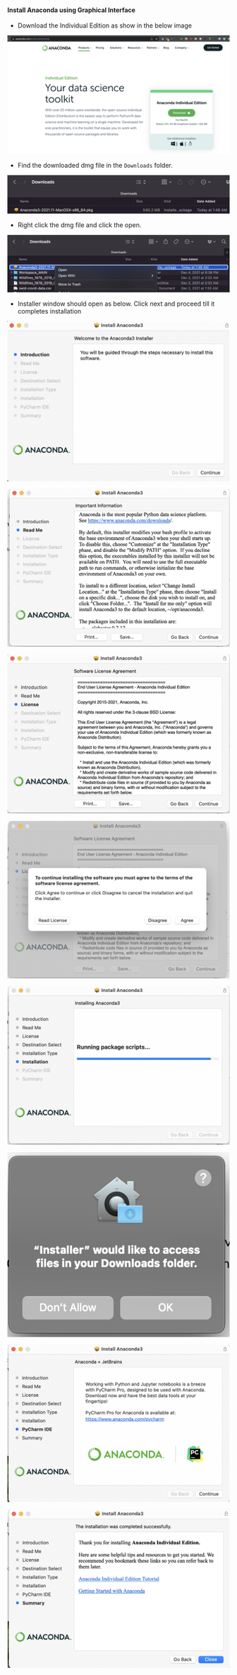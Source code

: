 #### Install Anaconda using Graphical Interface

- Download the Individual Edition as show in the below image

![alt text for screen readers](./anaconda_installer.png "Download installer")

- Find the downloaded dmg file in the `Downloads` folder.

![alt text for screen readers](./anaconda_dmg.png)

- Right click the dmg file and click the open.

![alt text for screen readers](./open.png)

- Installer window should open as below. Click next and proceed till it completes installation

![alt text for screen readers](./installer_window.png)

![alt text for screen readers](./anaconda_2.png)

![alt text for screen readers](./anaconda_3.png)

![alt text for screen readers](./anaconda_4.png)

![alt text for screen readers](./anaconda_5.png)

![alt text for screen readers](./anaconda_6.png)

![alt text for screen readers](./anaconda_7.png)

![alt text for screen readers](./anaconda_8.png)
